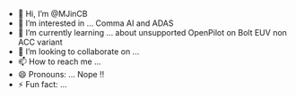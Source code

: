 - 👋 Hi, I’m @MJinCB
- 👀 I’m interested in ... Comma AI and ADAS
- 🌱 I’m currently learning ... about unsupported OpenPilot on Bolt EUV non ACC variant
- 💞️ I’m looking to collaborate on ... 
- 📫 How to reach me ... 
- 😄 Pronouns: ... Nope !!
- ⚡ Fun fact: ... 

<!---
MJinCB/MJinCB is a ✨ special ✨ repository because its `README.md` (this file) appears on your GitHub profile.
You can click the Preview link to take a look at your changes.
--->
